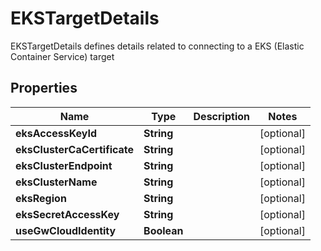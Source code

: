 

# EKSTargetDetails

EKSTargetDetails defines details related to connecting to a EKS (Elastic Container Service) target

## Properties

Name | Type | Description | Notes
------------ | ------------- | ------------- | -------------
**eksAccessKeyId** | **String** |  |  [optional]
**eksClusterCaCertificate** | **String** |  |  [optional]
**eksClusterEndpoint** | **String** |  |  [optional]
**eksClusterName** | **String** |  |  [optional]
**eksRegion** | **String** |  |  [optional]
**eksSecretAccessKey** | **String** |  |  [optional]
**useGwCloudIdentity** | **Boolean** |  |  [optional]



